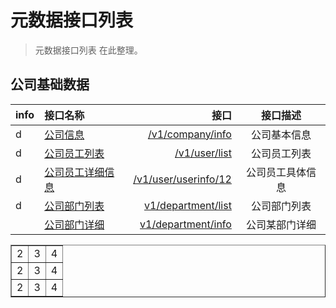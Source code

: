 # 元数据接口列表

> 元数据接口列表 在此整理。 

## 公司基础数据

| info | 接口名称 |  接口  |  接口描述  |
|:-- | :-- | ----:| :--: |
|d| [公司信息](company_info) | [/v1/company/info](company_info)  | 公司基本信息 |
|d| [公司员工列表](user_list)| [/v1/user/list](user_list)  | 公司员工列表  |
|d| [公司员工详细信息](user_userinfo) | [/v1/user/userinfo/12](user_userinfo)  | 公司员工具体信息  |
|d| [公司部门列表](department_list) | [v1/department/list](department_list) |公司部门列表|
| |[公司部门详细](department_info) | [v1/department/info](department_info) |公司某部门详细|



  <table border=1 >
<tbody>
 <tr>
  <td>2</td>
  <td>3</td>
  <td>4</td> 
 </tr>

<tr>
  <td>2</td>
  <td>3</td>
  <td>4</td> 
 </tr>

<tr>
  <td>2</td>
  <td>3</td>
  <td>4</td> 
 </tr>
</tbody>
</table>
